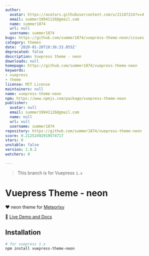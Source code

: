 ```yaml
---
author:
  avatar: https://avatars.githubusercontent.com/u/21187224?v=4
  email: summer19941126@gmail.com
  name: summer1874
  url: null
  username: summer1874
bugs: https://github.com/summer1874/vuepress-theme-neon/issues
category: themes
date: '2020-01-20T10:36:33.055Z'
deprecated: false
description: Vuepress theme - neon
downloads: null
homepage: https://github.com/summer1874/vuepress-theme-neon
keywords:
- vuepress
- theme
license: MIT License
maintainers: null
name: vuepress-theme-neon
npm: https://www.npmjs.com/package/vuepress-theme-neon
publisher:
  avatar: null
  email: summer19941126@gmail.com
  name: null
  url: null
  username: summer1874
repository: https://github.com/summer1874/vuepress-theme-neon
score: 0.21252492919574717
stars: 0
unstable: false
version: 1.0.2
watchers: 0

---
```


> This branch is for Vuepress `1.x`


# Vuepress Theme - neon

:heart: neon theme for [Meteorlxy](https://vuepress-theme-meteorlxy.meteorlxy.cn/)

:book: [Live Demo and Docs](https://summery1874.site/)

## Installation

```sh
# for vuepress 1.x
npm install vuepress-theme-neon
```
